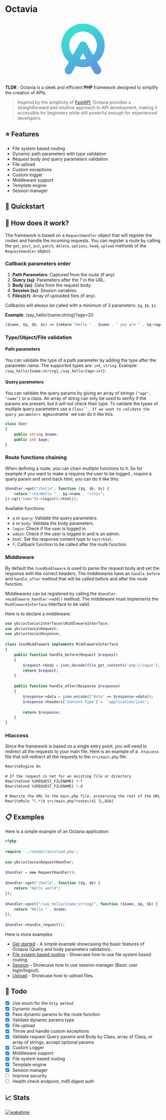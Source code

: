 # Octavia

<p align="center" style="margin-top: 30px; margin-bottom: 30px;">
  <img src="assets/logo.svg" alt="LOGO_ALT_TEXT" width="140px">
</p>

**TLDR** : Octavia is a sleek and efficient **PHP** framework designed to simplify the creation of APIs.

> Inspired by the simplicity of [FastAPI](https://fastapi.tiangolo.com/), Octavia provides a straightforward and intuitive approach to API development, making it accessible for beginners while still powerful enough for experienced developers.

## ⭐ Features

-   File system based routing
-   Dynamic path parameters with type validation
-   Request body and query parameters validation
-   File upload
-   Custom exceptions
-   Custom logger
-   Middleware support
-   Template engine
-   Session manager

## 🚀 Quickstart

## 🤖 How does it work?

The framework is based on a `RequestHandler` object that will register the routes and handle the incoming requests.
You can register a route by calling the `get`, `post`, `put`, `patch`, `delete`, `options`, `head`, `upload` methods of the `RequestHandler` object.

### Callback parameters order

1. **Path Parameters**: Captured from the route (if any)
2. **Query (`$q`)**: Parameters after the ? in the URL.
3. **Body (`$b`)**: Data from the request body.
4. **Session (`$s`)**: Session variables.
5. **Files(`$f`)**: Array of uploaded files (if any).

Callbacks will always be called with a minimum of 3 parameters: `$q`, `$b`, `$s`.

**Example**: /say_hello/{name:string}?age=20

```php
($name, $q, $b, $s) => {return "Hello " . $name . " you are " . $q->age . " years old";}
```

### Type/Object/File validation

#### Path parameters

You can validate the type of a path parameter by adding the type after the parameter name. The supported types are: `int`, `string`. Example: `/say_hello/{name:string}`, `/say_hello/{age:int}`.

#### Query parameters

You can validate the query params by giving an array of strings `["age", "name"]` or a class. An array of string can only be used to verifiy if the params are present, but it will not check their type. To validate the types of multiple query parameters use a ` Class``. If we want to validate the query parameters  `age`and`name` we can do it like this:

```php
class User
{
	public string $name;
	public int $age;
}
```

### Route functions chaining

When defining a route, you can chain multiple functions to it. So for example if you want to make a requires the user to be logged , require a query param and send back html, you can do it like this:

```php
$handler->get("/hello", function ($q, $b, $s) {
	return "<h1>Hello " . $q->name . "</h1>";
})->q(["name"])->login()->html();
```

Available functions:

-   `q` or `query`: Validate the query parameters.
-   `b` or `body`: Validate the body parameters.
-   `login`: Check if the user is logged in.
-   `admin`: Check if the user is logged in and is an admin.
-   `html`: Set the response content type to `text/html`.
-   `f`: Callback function to be called after the route function.

### Middleware

By default the `JsonMiddleware` is used to parse the request body and set the response with the correct headers. The middlewares have an `handle_before` and `handle_after` method that will be called before and after the route function.

Middlewares can be registered by calling the `$handler->middleware_handler->add()` method. The middleware must implements the `MiddlewareInterface` interface to be valid.

Here is to declare a middleware:

```php
use ybc\octavia\Interfaces\MiddlewareInterface;
use ybc\octavia\Request;
use ybc\octavia\Response;

class JsonMiddleware implements MiddlewareInterface
{
	public function handle_before(Request $request)
	{
		$request->body = json_decode(file_get_contents('php://input'), true);
		return $request;
	}

	public function handle_after(Response $response)
	{
		$response->data = json_encode(["data" => $response->data]);
		$response->headers['Content-Type'] =  'application/json';

		return $response;
	}
}
```

### Htaccess

Since the framework is based on a single entry point, you will need to redirect all the requests to your main file. Here is an example of a `.htaccess` file that will redirect all the requests to the `src/main.php` file.

```apacheconf
RewriteEngine On

# If the request is not for an existing file or directory
RewriteCond %{REQUEST_FILENAME} !-f
RewriteCond %{REQUEST_FILENAME} !-d

# Rewrite the URL to the main.php file, preserving the rest of the URL
RewriteRule ^(.*)$ src/main.php?route=/$1 [L,QSA]
```

## 📋 Examples

Here is a simple example of an Octavia application:

```php
<?php

require '../vendor/autoload.php';

use ybc\octavia\RequestHandler;

$handler = new RequestHandler();

$handler->get("/hello", function ($q, $b) {
	return "Hello world";
});

$handler->post("/say_hello/{name:string}", function ($name, $q, $b) {
	return "Hello " . $name;
});

$handler->handle_request();
```

Here is more examples:

-   [Get started](examples/getStarted.php) - A simple example showcasing the basic features of Octavia (Query and body parameters validation).
-   [File system based routing](examples/fileSystemRouting) - Showcase how to use file system based routing.
-   [Session](examples/session) - Showcase how to use session manager (Basic user login/logout).
-   [Upload](examples/upload) - Showcase how to upload files.

## 📝 Todo

-   [x] Use enum for the `http method`
-   [x] Dynamic routing
-   [x] Pass dynamic params to the route function
-   [x] Validate dynamic params type
-   [x] File upload
-   [x] Throw and handle custom exceptions
-   [x] Validate request Query params and Body by Class, array of Class, or array of strings, accept optional params
-   [x] Custom Logger
-   [x] Middleware support
-   [x] File system based routing
-   [x] Template engine
-   [x] Session manager
-   [ ] Improve security
-   [ ] Health check endpoint, md5 digest auth

## 📈 Stats

[![wakatime](https://wakatime.com/badge/user/ee872f10-6167-41c6-8aad-e80d7519df4c/project/dfd2622d-4d56-45f0-bdff-1c14002e441a.svg?style=for-the-badge)](https://wakatime.com/badge/user/ee872f10-6167-41c6-8aad-e80d7519df4c/project/dfd2622d-4d56-45f0-bdff-1c14002e441a)
